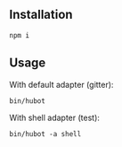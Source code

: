 Installation
------------

```
npm i
```

Usage
-----

With default adapter (gitter):

```
bin/hubot
```

With shell adapter (test):

```
bin/hubot -a shell
```
